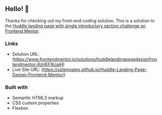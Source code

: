 ## Hello! 👋

Thanks for checking out my front-end coding solution. This is a solution to the [Huddle landing page with single introductory section challenge on Frontend Mentor](https://www.frontendmentor.io/challenges/huddle-landing-page-with-a-single-introductory-section-B_2Wvxgi0). 

### Links

- Solution URL: (https://www.frontendmentor.io/solutions/huddlelandingpagedesignfrontendmentor-8zHEF9UaiH)
- Live Site URL: (https://ozlemxates.github.io/Huddle-Landing-Page-Design-Frontend-Mentor/)

### Built with

- Semantic HTML5 markup
- CSS custom properties
- Flexbox






